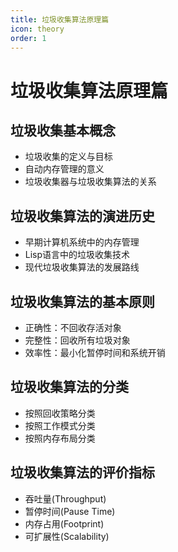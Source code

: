 ```yaml
---
title: 垃圾收集算法原理篇
icon: theory
order: 1
---
```


# 垃圾收集算法原理篇

## 垃圾收集基本概念
- 垃圾收集的定义与目标
- 自动内存管理的意义
- 垃圾收集器与垃圾收集算法的关系

## 垃圾收集算法的演进历史
- 早期计算机系统中的内存管理
- Lisp语言中的垃圾收集技术
- 现代垃圾收集算法的发展路线

## 垃圾收集算法的基本原则
- 正确性：不回收存活对象
- 完整性：回收所有垃圾对象
- 效率性：最小化暂停时间和系统开销

## 垃圾收集算法的分类
- 按照回收策略分类
- 按照工作模式分类
- 按照内存布局分类

## 垃圾收集算法的评价指标
- 吞吐量(Throughput)
- 暂停时间(Pause Time)
- 内存占用(Footprint)
- 可扩展性(Scalability)
